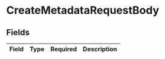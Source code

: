 # CreateMetadataRequestBody


## Fields

| Field       | Type        | Required    | Description |
| ----------- | ----------- | ----------- | ----------- |